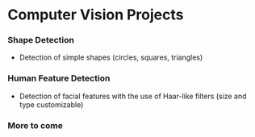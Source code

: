 # Computer Vision Projects

### Shape Detection
- Detection of simple shapes (circles, squares, triangles)

### Human Feature Detection
- Detection of facial features with the use of Haar-like filters (size and type customizable)

### More to come 
